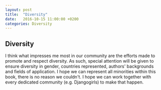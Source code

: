 ```yaml
---
layout: post
title:  "Diversity"
date:   2016-10-15 11:00:00 +0200
categories: Diversity
---
```


Diversity
---------

I think what impresses me most in our community are the efforts made to promote and respect diversity.
As such, special attention will be given to ensure diversity in gender, countries represented, authors' backgrounds and fields of application.
I hope we can represent all minorities within this book, there is no reason we couldn't.
I hope we can work together with every dedicated community (e.g. Djangogirls) to make that happen.

